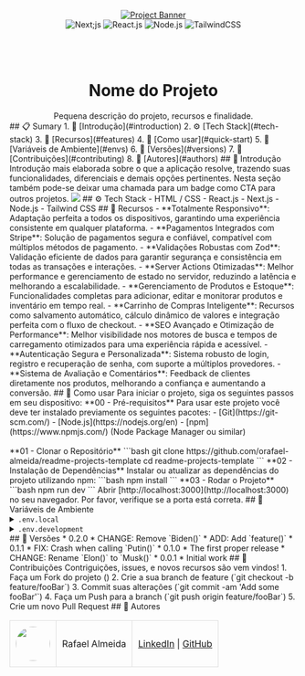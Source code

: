 <div align="center">
  <br />
    <a href="#" target="_blank">
      <img src="https://github.com/orafael-almeida/readme-projects-template/blob/main/images/banner.png?raw=true" alt="Project Banner">
    </a>
  <br />
  <div>
    <img src="https://img.shields.io/badge/-Next_JS-black?style=for-the-badge&logoColor=white&logo=next.js&color=black" alt="Next;js" />
    <img src="https://img.shields.io/badge/-React_JS-black?style=for-the-badge&logoColor=white&logo=react&color=61DAFB" alt="React.js" />
    <img src="https://img.shields.io/badge/-Node_js-black?style=for-the-badge&logoColor=white&logo=node.js&color=6DA55F" alt="Node.js" />
    <img src="https://img.shields.io/badge/-Tailwind_CSS-black?style=for-the-badge&logoColor=white&logo=tailwindcss&color=06B6D4" alt="TailwindCSS" />
  </div>
<br/><br/></br>
 
  <h1 align="center">Nome do Projeto</h1>
   <div align="center">
     Pequena descrição do projeto, recursos e finalidade.
    </div>
</div>
## 📋 <a name="table">Sumary</a>
1. 🤖 [Introdução](#introduction)
2. ⚙️ [Tech Stack](#tech-stack)
3. 🔋 [Recursos](#features)
4. 🤸 [Como usar](#quick-start)
5. 💾 [Variáveis de Ambiente](#envs)
6. 📅 [Versões](#versions)
7. 🤝 [Contribuições](#contributing)
8. 👥 [Autores](#authors)
## <a name="introduction">🤖 Introdução</a>
Introdução mais elaborada sobre o que a aplicação resolve, trazendo suas funcionalidades, diferenciais e demais opções pertinentes. Nesta seção também pode-se deixar uma chamada para um badge como CTA para outros projetos.
<a href="https://github.com/orafael-almeida/readme-projects-template" target="_blank"><img src="https://img.shields.io/badge/Deixar_uma_estrela_:)-%23121011.svg?style=for-the-badge&logo=github&logoColor=white" /></a>
## <a name="tech-stack">⚙️ Tech Stack</a>
- HTML / CSS
- React.js
- Next.js
- Node.js
- Tailwind CSS
## <a name="features">🔋 Recursos</a>
- **Totalmente Responsivo**: Adaptação perfeita a todos os dispositivos, garantindo uma experiência consistente em qualquer plataforma.
- **Pagamentos Integrados com Stripe**: Solução de pagamentos segura e confiável, compatível com múltiplos métodos de pagamento.
- **Validações Robustas com Zod**: Validação eficiente de dados para garantir segurança e consistência em todas as transações e interações.
- **Server Actions Otimizadas**: Melhor performance e gerenciamento de estado no servidor, reduzindo a latência e melhorando a escalabilidade.
- **Gerenciamento de Produtos e Estoque**: Funcionalidades completas para adicionar, editar e monitorar produtos e inventário em tempo real.
- **Carrinho de Compras Inteligente**: Recursos como salvamento automático, cálculo dinâmico de valores e integração perfeita com o fluxo de checkout.
- **SEO Avançado e Otimização de Performance**: Melhor visibilidade nos motores de busca e tempos de carregamento otimizados para uma experiência rápida e acessível.
- **Autenticação Segura e Personalizada**: Sistema robusto de login, registro e recuperação de senha, com suporte a múltiplos provedores.
- **Sistema de Avaliação e Comentários**: Feedback de clientes diretamente nos produtos, melhorando a confiança e aumentando a conversão.
## <a name="quick-start">🤸 Como usar</a>
Para iniciar o projeto, siga os seguintes passos em seu dispositivo:
**00 - Pré-requisitos**
Para usar este projeto você deve ter instalado previamente os seguintes pacotes:
- [Git](https://git-scm.com/)
- [Node.js](https://nodejs.org/en)
- [npm](https://www.npmjs.com/) (Node Package Manager ou similar)
<br/><br/>
**01 - Clonar o Repositório**
```bash
git clone https://github.com/orafael-almeida/readme-projects-template
cd readme-projects-template
```
**02 - Instalação de Dependências**
Instalar ou atualizar as dependências do projeto utilizando npm:
```bash
npm install
```
**03 - Rodar o Projeto**
```bash
npm run dev
```
Abrir [http://localhost:3000](http://localhost:3000) no seu navegador.
Por favor, verifique se a porta está correta.
## <a name="envs">💾 Variáveis de Ambiente</a>
<details>
<summary><code>.env.local</code></summary>
```
# Port where the application will run
PORT=3000
# Database connection URL
DATABASE_URL=postgresql://username:password@localhost:5432/mydatabase
# Secret key for generating JWT tokens
JWT_SECRET=my_super_secret_key
# Base URL for the API
API_BASE_URL=http://localhost:3000/api
# Execution environment (development, production, test)
NODE_ENV=development
# Email provider configuration
EMAIL_HOST=smtp.gmail.com
EMAIL_PORT=587
EMAIL_USER=myemail@gmail.com
EMAIL_PASSWORD=my_email_password
# API key for external service integration
THIRD_PARTY_API_KEY=1234567890abcdef
```
</details>
<details>
<summary><code>.env.development</code></summary>
```
# Port where the application will run
PORT=3000
# Database connection URL
DATABASE_URL=postgresql://username:password@localhost:5432/mydatabase
# Secret key for generating JWT tokens
JWT_SECRET=my_super_secret_key
# Base URL for the API
API_BASE_URL=http://localhost:3000/api
# Execution environment (development, production, test)
NODE_ENV=development
# Email provider configuration
EMAIL_HOST=smtp.gmail.com
EMAIL_PORT=587
EMAIL_USER=myemail@gmail.com
EMAIL_PASSWORD=my_email_password
# API key for external service integration
THIRD_PARTY_API_KEY=1234567890abcdef
```
</details>
## <a name="versions">📅 Versões</a>
* 0.2.0
    * CHANGE: Remove `Biden()`
    * ADD: Add `feature()`
* 0.1.1
    * FIX: Crash when calling `Putin()`
* 0.1.0
    * The first proper release
    * CHANGE: Rename `Elon()` to `Musk()`
* 0.0.1
    * Initial work
## <a name="constributing">🤝 Contribuições</a>
Contriguições, issues, e novos recursos são vem vindos!
1. Faça um Fork do projeto (<https://github.com/yourname/yourproject/fork>)
2. Crie a sua branch de feature (`git checkout -b feature/fooBar`)
3. Commit suas alterações (`git commit -am 'Add some fooBar'`)
4. Faça um Push para a branch (`git push origin feature/fooBar`)
5. Crie um novo Pull Request
## <a name="authors">👥 Autores</a>
<table style="border-collapse: collapse; table-layout: auto text-align: left;">
  <tbody>
    <tr>
      <td style="padding: 10px; border: 1px solid #ddd;">
        <img src="https://avatars.githubusercontent.com/u/173099475?v=4" width="60" style="border-radius: 50%; display: block; margin: 0 auto;">
      </td>
      <td style="padding: 10px; border: 1px solid #ddd;">Rafael Almeida</td>
      <td style="padding: 10px; border: 1px solid #ddd;">
        <a href="https://www.linkedin.com/in/orafael-almeida/" target="_blank">LinkedIn</a> |
        <a href="https://github.com/orafael-almeida" target="_blank">GitHub</a>
      </td>
    </tr>
  </tbody>
</table>
